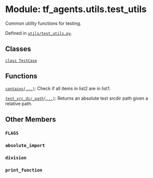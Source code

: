 <div itemscope itemtype="http://developers.google.com/ReferenceObject">
<meta itemprop="name" content="tf_agents.utils.test_utils" />
<meta itemprop="path" content="Stable" />
<meta itemprop="property" content="FLAGS"/>
<meta itemprop="property" content="absolute_import"/>
<meta itemprop="property" content="division"/>
<meta itemprop="property" content="print_function"/>
</div>

# Module: tf_agents.utils.test_utils

Common utility functions for testing.



Defined in [`utils/test_utils.py`](https://github.com/tensorflow/agents/tree/master/tf_agents/utils/test_utils.py).

<!-- Placeholder for "Used in" -->


## Classes

[`class TestCase`](../../tf_agents/utils/test_utils/TestCase.md)

## Functions

[`contains(...)`](../../tf_agents/utils/test_utils/contains.md): Check if all items in list2 are in list1.

[`test_src_dir_path(...)`](../../tf_agents/utils/test_utils/test_src_dir_path.md): Returns an absolute test srcdir path given a relative path.

## Other Members

<h3 id="FLAGS"><code>FLAGS</code></h3>

<h3 id="absolute_import"><code>absolute_import</code></h3>

<h3 id="division"><code>division</code></h3>

<h3 id="print_function"><code>print_function</code></h3>

